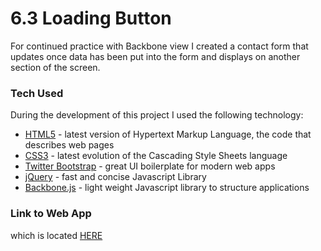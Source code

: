# 6.3 Loading Button

For continued practice with Backbone view I created a contact form that updates once data has been put into the form and displays on another section of the screen.


### Tech Used

During the development of this project I used the following technology:


* [HTML5] - latest version of Hypertext Markup Language, the code that describes web pages
* [CSS3] - latest evolution of the Cascading Style Sheets language
* [Twitter Bootstrap] - great UI boilerplate for modern web apps
* [jQuery] - fast and concise Javascript Library
* [Backbone.js] - light weight Javascript library to structure applications





### Link to Web App
which is located [HERE]




   [HTML5]: <https://developer.mozilla.org/en-US/docs/Web/Guide/HTML/HTML5>
   [CSS3]: <https://developer.mozilla.org/en-US/docs/Web/CSS/CSS3>
   [Twitter Bootstrap]: <http://twitter.github.com/bootstrap/>
   [jQuery]: <http://jquery.com>
   [Backbone.js]: <http://backbonejs.org/>
   [HERE]: <https://frazierr2.github.io/6.3-contact-form/>
